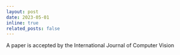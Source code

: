 ```yaml
---
layout: post
date: 2023-05-01
inline: true
related_posts: false
---
```


A paper is accepted by the International Journal of Computer Vision
